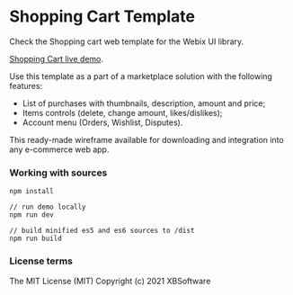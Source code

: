 Shopping Cart Template
============

Check the Shopping cart web template for the Webix UI library.

[Shopping Cart live demo](https://webix-hub.github.io/shopping-cart-template/dist/es5/index.html).

Use this template as a part of a marketplace solution with the following features:

- List of purchases with thumbnails, description, amount and price;
- Items controls (delete, change amount, likes/dislikes);
- Account menu (Orders, Wishlist, Disputes).
 
This ready-made wireframe available for downloading and integration into any e-commerce web app.

### Working with sources

```
npm install

// run demo locally
npm run dev

// build minified es5 and es6 sources to /dist
npm run build
```

### License terms

The MIT License (MIT)
Copyright (c) 2021 XBSoftware
